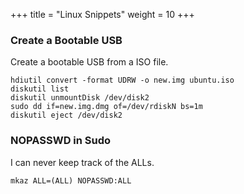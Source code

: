 +++
title = "Linux Snippets"
weight = 10
+++

### Create a Bootable USB

Create a bootable USB from a ISO file.

```
hdiutil convert -format UDRW -o new.img ubuntu.iso
diskutil list
diskutil unmountDisk /dev/disk2
sudo dd if=new.img.dmg of=/dev/rdiskN bs=1m
diskutil eject /dev/disk2
```

### NOPASSWD in Sudo

I can never keep track of the ALLs.

```
mkaz ALL=(ALL) NOPASSWD:ALL
```